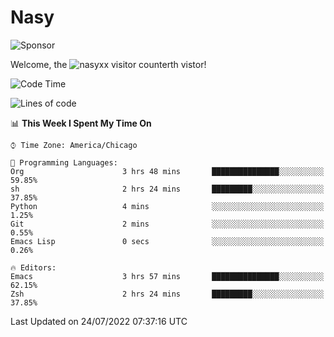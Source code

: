 # Nasy

<!--
<p align="center">
<img height="200" src="https://github-readme-stats.vercel.app/api?username=nasyxx&count_private=true&show_icons=true&theme=dracula&include_all_commits=true"/>
<img height="200" src="https://github-readme-stats.vercel.app/api/top-langs/?username=nasyxx&theme=dracula&hide=html,jupyter+notebook&count_private=true&show_icons=true"/>
</p>

  
----------------
-->

![Sponsor](https://img.shields.io/static/v1.svg?label=Sponsor&message=%E2%9D%A4&logo=GitHub&style=flat&color=pink)
 
Welcome, the ![nasyxx visitor counter](https://count.getloli.com/get/@nasyxx?theme=rule34)th vistor!
 
<!--START_SECTION:waka-->
![Code Time](http://img.shields.io/badge/Code%20Time-2%2C523%20hrs%2036%20mins-blue)

![Lines of code](https://img.shields.io/badge/From%20Hello%20World%20I%27ve%20Written-5%20Million%20lines%20of%20code-blue)

📊 **This Week I Spent My Time On** 

```text
⌚︎ Time Zone: America/Chicago

💬 Programming Languages: 
Org                      3 hrs 48 mins       ███████████████░░░░░░░░░░   59.85% 
sh                       2 hrs 24 mins       █████████░░░░░░░░░░░░░░░░   37.85% 
Python                   4 mins              ░░░░░░░░░░░░░░░░░░░░░░░░░   1.25% 
Git                      2 mins              ░░░░░░░░░░░░░░░░░░░░░░░░░   0.55% 
Emacs Lisp               0 secs              ░░░░░░░░░░░░░░░░░░░░░░░░░   0.26%

🔥 Editors: 
Emacs                    3 hrs 57 mins       ███████████████░░░░░░░░░░   62.15% 
Zsh                      2 hrs 24 mins       █████████░░░░░░░░░░░░░░░░   37.85%

```


 Last Updated on 24/07/2022 07:37:16 UTC
<!--END_SECTION:waka-->

<!-- ![visitors](https://visitor-badge.laobi.icu/badge?page_id=nasyxx.nasyxx) -->
